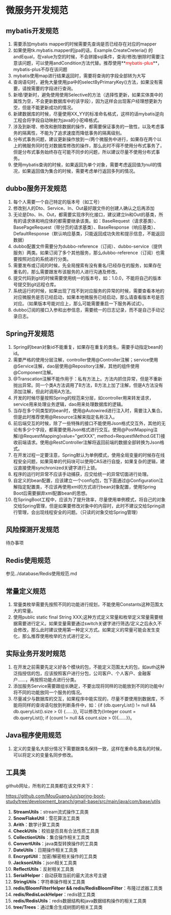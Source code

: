 # 微服务开发规范

## mybatis开发规范

1. 需要添加mybatis mapper的时候需要先查询是否已经存在对应的mapper
2. 如果使用tk.mybatis.mapper的jpa的话，Example.CreateCreteria() 的andEqual，在value为空的时候，不会拼接sql条件，查询/修改/删除时需要注意该问题，可以使用andCondition方法代替。推荐使用**<font color='red'>mybatis-plus</font>**，mybatis-plus不存在该问题
3. mybatis使用map进行结果返回时，需要将查询的字段全部转为大写
4. 查询语句时，避免大量使用jpa中的selectByPrimaryKey()方法，如果没有需要，请按需要的字段进行查询。
5. 新增/更新时，避免使用使用Selective的方法（选择性更新，如果实体类中的属性为空，不会更新数据库中的该字段），因为这样会出现客户经理想更新为空，但是不能更新成功的情况。
6. 新建数据库的时候，尽量使用XX_YY的标准命名格式，这样的话mybatis逆向工程会将字段自动映射为java的小驼峰格式。
7. 涉及到新增、修改和删除数据的操作，都需要保证事务的一致性，以及考虑事务的隔离性，不能为了追求速度而降低事务的隔离级别。
8. 分布式事务问题，建议更新操作放到一/两个微服务中进行，如果存在两个以上的微服务同时在对数据库修改的操作，那么此时不得不使用分布式事务了，但是分布式事务始终存在可能不同步的问题，所以建议尽量不使用分布式事务。
9. 使用mybatis查询的时候，如果返回为单个对象，需要考虑返回值为null的情况，如果返回值为集合的时候，需要考虑单行返回多列的情况。



## dubbo服务开发规范

1. 每个人需要一个自己特定的版本号（如工号）
2. 修改别人的Dto、Service、In、Out最好跟文件的创建人确认之后再添加
3. 无论是Dto、In、Out，都需要实现序列化接口，建议建立In和Out的基类，所有的请求体和响应体的都需要继承该类。如：BaseRequest（请求基类）、BasePageRequest（带分页的请求基类）、BaseResponse（响应基类）、DefaultResponse（默认响应基类，只能返回成功失败和提示信息，不能返回数据）
4. dubbo配置文件需要分为dubbo-reference（订阅）、dubbo-service（提供服务）两类。如果订阅了多个其他服务，那么dubbo-reference（订阅）也需要按照对应的系统进行分类。
5. 需要发布或订阅的时候，先全局搜索有没有重名/已经存在的服务，如果存在重名的，那么需要跟发布该服务的人进行沟通及修改。
6. 提交代码到git的时候需要使用统一的版本号，如：1.0.0，不能将自己的版本号提交到git远程仓库。
7. 系统运行的时候，如果出现了找不到对应服务的异常的时候，需要查看本地的对应微服务是否已经启动，如果本地微服务已经启动，那么请查看版本号是否对应。（如果版本号能对应上，那么可能需要重启一下服务再试试）。
8. dubbo订阅的接口入参和出参信息，需要统一的日志记录，而不是自己手动记录日志。



## Spring开发规范

1. Spring的bean对象id不能重复，如果存在重复的类名，需要手动指定bean的id。
2. 需要严格的使用分层注解，controller使用@Controller注解；service使用@Service注解，dao层使用@Repository注解，其他的组件使用@Component注解。
3. @Transcation注解不能作用于：私有方法上。方法内抓住异常，但是不重新抛出异常。同一个类A方法调用了B方法，B方法上加了注解，但是A方法没有添加注解，但此时调用A方法。
4. 开发的时候尽量按照Spring的规范来分层，如controller用来转发请求，service用来处理业务逻辑，dao用来处理数据库的逻辑。
5. 当存在多个同类型的bean时，使用@Autowired进行注入时，需要注入集合。但是此时推荐使用@Resource注解来指定名称注入。
6. 前后端交互的时候，除了一些特殊的接口不能使用Json格式交互外，其他的无论有多少个字段，都需要使用Json格式进行交互。使用@PostMapping注解/@RequestMapping(value="getXXX", method=RequestMethod.GET)接收前端请求。使用@RestController注解将返回前端的数据全部转换为Json格式。
7. 在开发过程一定要注意，Spring默认为单例模式，使用全局变量的时候存在线程安全问题，如果简单的代码块可以使用CAS进行自旋，如果复杂的逻辑，建议直接使用synchronized关键字进行上锁。
8. 程序的运行时异常不应该手动捕获，应交给统一的异常切面进行处理。
9. 自定义的bean配置，应该建立一个config包，包下面通过@Configuration注解指定配置类，不应该再使用xml的方式进行bean对象配置，使用Spring Boot后需要摒弃xml配置bean的思想。
10. 在SpringBoot工程中，应该为了提升效率，尽量使用单例模式，将自己的对象交给Spring管理，但是如果要修改对象中的内容时，此时不建议交给Spring进行管理，会出现线程安全的问题。（只读的对象交给Spring管理）



## 风险探测开发规范

待办事项



## Redis使用规范

参见../database/Redis使用规范.md



## 常量定义规范

1. 常量类枚举需要先按照不同的功能进行规划，不能使用Constants这种范围太大的常量。
2. 使用public static final String XXX;这种方式定义常量和枚举定义常量需要根据需要进行定义。如果变量需要通过switch关键字进行筛选/定义之后永久不会修改，那么此时建议使用第一种定义方式。如果定义的常量可能会发生变化，那么推荐使用枚举的方式进行定义。



## 实际业务开发时规范

1. 在开发之前需要先定义好各个模块的包，不能定义范围太大的包，如auth这种泛指授信的包，应该按照客户进行分包，公司客户、个人客户、金融客户......，再按照功能点进行分类。
2. 添加服务Service需要跟组长确定，不要出现将同样的功能放到不同的功能中/将不同的功能放同一个服务的情况。
3. 尽量减少与数据库的交互，如果程序中能实现的，尽量不要使用到数据库，不能将同样的查询语句放到判断条件中，如：{if (db.queryList() != null && db.queryList().size > 0) {......}}, 可以修改为{Integer count = db.queryList(); if (count != null && count.size > 0){......}}。



## Java程序使用规范

1. 定义的变量名大部分情况下需要跟类名保持一致，这样在重命名类名的时候，可以将定义的变量名同步修改。



## 工具类

github网址，所有的工具类都在该文件夹下：

https://github.com/MouGuangJun/spring-boot-study/tree/development_branch/gmall-base/src/main/java/com/base/utils

1. **StreamUtils**：stream流式操作工具类
2. **SnowFlakeUtil**：雪花算法工具类
3. **Arith**：数学计算工具类
4. **CheckUtils**：校验是否具有合法性质工具类
5. **CollectionUtils**：集合操作相关工具类
6. **ConvertUtils**：java类型转换操作的工具类
7. **DateUtils**：日期操作相关工具类
8. **EncryptUtil**：加密/解密相关操作的工具类
9. **JacksonUtils**：json相关工具类
10. **ReflectUtils**：反射相关工具类
11. **SerialHelper**：自动获取当前的最大流水号主键
12. **StringUtils**：字符串操作相关工具类
13. **redis/BloomFilterHelper && redis/RedisBloomFilter**：布隆过滤器工具类
14. **redis/RedisLockHelper**：redis锁工具类
15. **redis/RedisUtils**：redis数据结构和java数据结构操作的相关工具类
16. **tree/Trees**：通过集合生成树图的相关工具类




